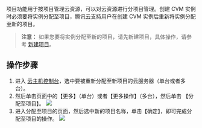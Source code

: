 
项目功能用于按项目管理云资源，可以对云资源进行分项目管理。创建 CVM 实例时必须要将实例分配至项目，腾讯云支持用户在创建 CVM 实例后重新将实例分配至新的项目。


>**注意：**
>如果您要将实例分配至新的项目，请先新建项目，具体操作，请参考 [新建项目](https://cloud.tencent.com/document/product/378/10861)。


## 操作步骤


1. 进入 [云主机控制台](https://console.cloud.tencent.com/cvm/index)，选中要被重新分配至新项目的云服务器（单台或者多台）。
2. 然后单击页面中的【更多】（单台）或者【更多操作】（多台），然后单击 【分配至项目】。
![](https://main.qcloudimg.com/raw/c70d7fc0a8c566e6945bd01159c5e8dc.png)
3. 进入分配至项目的页面，然后选中新的项目名称，单击【确定】，即可完成分配至项目的操作。
![](https://main.qcloudimg.com/raw/da90db6e1331462d905a34c391a19e3b.png)
